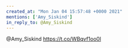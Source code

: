 ```yaml
---
created_at: "Mon Jan 04 15:57:48 +0000 2021"
mentions: ['Amy_Siskind']
in_reply_to: @Amy_Siskind
---
```


@Amy_Siskind https://t.co/WBqvf1oo0l